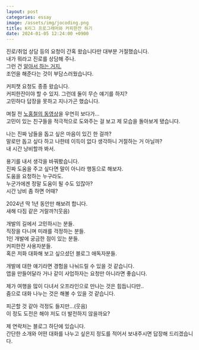 ```yaml
---
layout: post
categories: essay
image: /assets/img/jocoding.png
title: K리그 프로그래머와 커피한잔 하기
date: 2024-01-05 12:24:00 +0900
---
```


진로/취업 상담 등의 요청이 간혹 왔습니다만 대부분 거절했습니다.  
내가 뭐라고 진로를 상담해 주나.  
그런 건 [알아서 하는 거지.](https://jeho.page/essay/2023/06/21/make-your-own-career-decisions.html)  
조언을 해준다는 것이 부담스러웠습니다.

커피챗 요청도 종종 왔습니다.  
커피한잔이야 할 수 있지. 그런데 둘이 무슨 얘기를 하지?  
고민하다 답장을 못하고 지나가곤 했습니다.

며칠 전 [노홍철의 동영상](https://www.youtube.com/watch?v=yO_cScaeIns&t=572s)을 우연히 보다가...  
고민이 있는 친구들을 적극적으로 도와주는 걸 보고 제 모습을 돌아보게 됐습니다.

나는 진짜 남들을 돕고 싶은 마음이 있긴 한 걸까?  
말로만 돕고 싶다 하고 나한테 이득이 없다 생각하니 거절하는 거 아닐까?  
내 시간 낭비할까 봐서.  

용기를 내서 생각을 바꿔봤습니다.  
진짜 도움을 주고 싶다면 말이 아니라 행동으로 해보자.  
도움을 요청하는 누구라도.  
누군가에겐 정말 도움이 될 수도 있잖아?  
시간 낭비 좀 하면 어때?

2024년 딱 1년 동안만 해보려 합니다.  
새해 다짐 같은 거랄까?(웃음)

개발의 길에서 고민하시는 분들.  
직장을 다니며 미래를 걱정하는 분들.  
1인 개발에 궁금한 점이 있는 분들.  
커피한잔 사용자분들.  
혹은 저화 대화해 보고 싶으셨던 블로그 애독자분들.

개발에 대한 얘기라면 경험을 나눠드릴 수 있을 것 같습니다.  
앱을 만들어달라 거나 같이 사업하자는 요청만 아니라면 좋습니다.

제가 여행을 많이 다녀서 오프라인으로 만나는 것은 힘듭니다만..  
줌으로 대화 나누는 것은 해볼 수 있을 것 같습니다.

피곤할 것 같아 걱정도 들지만...(웃음)  
이 정도 도전은 해야 저도 더 발전하지 않을까요?

제 연락처는 블로그 하단에 있습니다.  
간단한 소개와 어떤 대화를 나누고 싶은지 정도를 적어서 보내주시면 답장해 드리겠습니다.